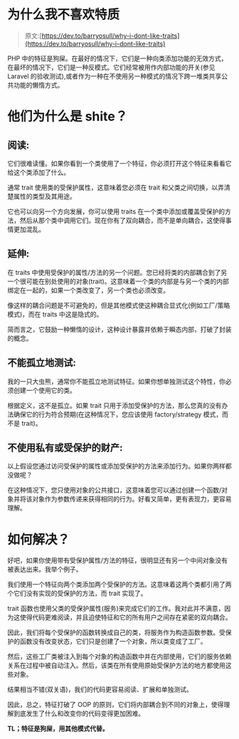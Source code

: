 # 为什么我不喜欢特质

> 原文:[https://dev.to/barryosull/why-i-dont-like-traits](https://dev.to/barryosull/why-i-dont-like-traits)

PHP 中的特征是狗屎。在最好的情况下，它们是一种向类添加功能的无效方式，在最坏的情况下，它们是一种反模式。它们经常被用作内部功能的开关(参见 Laravel 的验收测试),或者作为一种在不使用另一种模式的情况下跨一堆类共享公共功能的懒惰方式。

# [](#why-are-they-shite)他们为什么是 shite？

## [](#reading)阅读:

它们很难读懂。如果你看到一个类使用了一个特征，你必须打开这个特征来看看它给这个类添加了什么。

通常 trait 使用类的受保护属性，这意味着您必须在 trait 和父类之间切换，以弄清楚属性的类型及其用途。

它也可以向另一个方向发展，你可以使用 traits 在一个类中添加或覆盖受保护的方法，然后从那个类中调用它们。现在你有了双向耦合，而不是单向耦合，这使得事情更加混乱。

## [](#extending)延伸:

在 traits 中使用受保护的属性/方法的另一个问题。您已经将类的内部耦合到了另一个很可能在别处使用的对象(trait)。这意味着一个类的内部是与另一个类的内部绑定在一起的，如果一个类改变了，另一个类也必须改变。

像这样的耦合问题是不可避免的，但是其他模式使这种耦合显式化(例如工厂/策略模式)，而在 traits 中这是隐式的。

简而言之，它鼓励一种懒惰的设计，这种设计暴露并依赖于瞬态内部，打破了封装的概念。

## [](#cant-test-in-isolation)不能孤立地测试:

我的一只大虫熊，通常你不能孤立地测试特征。如果你想单独测试这个特性，你必须创建一个使用它的类。

根据定义，这不是孤立。如果 trait 只用于添加受保护的方法，那么您真的没有办法确保它的行为符合预期(在这种情况下，您应该使用 factory/strategy 模式，而不是 trait)。

## [](#not-using-private-or-protected-properties)不使用私有或受保护的财产:

以上假设您通过访问受保护的属性或添加受保护的方法来添加行为。如果你两样都没做呢？

在这种情况下，您只使用对象的公共接口，这意味着您可以通过创建一个函数/对象并将该对象作为参数传递来获得相同的行为。好看又简单，更有表现力，更容易理解。

# [](#how-to-work-around-it)如何解决？

好吧，如果你使用带有受保护属性/方法的特征，很明显还有另一个中间对象没有被表达出来。我举个例子。

我们使用一个特征向两个类添加两个受保护的方法。这意味着这两个类都引用了两个它们没有实现的受保护的方法，而 trait 实现了。

trait 函数也使用父类的受保护属性(服务)来完成它们的工作。我对此并不满意，因为这使得代码更难阅读，并且迫使特征和它的所有用户之间存在紧密的双向耦合。

因此，我们将每个受保护的函数转换成自己的类，将服务作为构造函数参数。受保护的函数没有改变状态，它们只是创建了一个对象，所以类变成了工厂。

然后，这些工厂类被注入到每个对象的构造函数中并在内部使用，它们的服务依赖关系在过程中被自动注入。然后，该类在所有使用原始受保护方法的地方都使用这些对象。

结果相当不错(双关语)，我们的代码更容易阅读、扩展和单独测试。

因此，总之，特征打破了 OOP 的原则，它们将内部耦合到不同的对象上，使得理解到底发生了什么和改变你的代码变得更加困难。

**TL；特征是狗屎，用其他模式代替。**